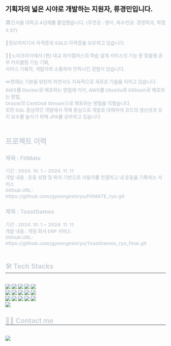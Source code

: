 ## 기획자의 넓은 시야로 개발하는 지원자, 류경민입니다. 
<div style="text-align: left;">   
    <div style="font-weight: 700; font-size: 15px; text-align: left; color: #c9d1d9;"> 🏛️인서울 대학교 4년제를 졸업했습니다. (주전공 : 영어 ,복수전공: 경영학과, 학점 3.97)</li></li></br></br></li></li>📑정보처리기사 자격증과 SQLD 자격증을 보유하고 있습니다.</li></li></br></br></li></li>👩‍💻노리코리아에서 (현) 대교 하이캠퍼스의 학습 설계 서비스의 기능 중 맞춤형 공부 커리큘럼 기능 기획, </li></li></br></li>서비스 기획자, 개발자와 소통하여 안착시킨 경험이 있습니다. </li></li></br></br></li></li>✏️현재는 기본을 탄탄히 하면서도 지속적으로 새로운 기술을 익히고 있습니다. </li></li></br></li></li>AWS를 Docker로 배포하는 방법에 이어, AWS를 Ubuntu와 Gitbash로 배포하는 방법, </li></br></li>Oracle의 CentOs8 Stream으로 배포하는 방법을 익혔습니다. </li></br></li>또한 SQL 중심적인 개발에서 객체 중심으로 개발로 대체하여 코드의 생산성과 유지 보수를 높이기 위해 JPA를 공부하고 있습니다.</li></li></li></br></br></li><h2>프로젝트 이력</h2></li></li></li></li><h3>제목 : FitMate</h3> </li> 기간 : 2024. 10. 1 ~ 2024. 11. 11 </li></li></br> 개발 내용 : 운동 성향 및 위치 기반으로 사용자를 연결하고 내 운동을 기록하는 서비스</li></br></li></li></li>Github URL: </br>https://github.com/gyeongminryu/FitMATE_ryu.git</li></br></li></li></li><h3>제목 : ToastGames</h3> </li> 기간 : 2024. 10. 1 ~ 2024. 11. 11 </li></li></br> 개발 내용 : 게임 회사 ERP 서비스</li></br></li>Github URL: </li></br>https://github.com/gyeongminryu/ToastGames_ryu_final.git</li></br></br></li> </div> 
    </div>
    <div style="text-align: left;">
    <h2 style="border-bottom: 1px solid #21262d; color: #c9d1d9;"> 🛠️ Tech Stacks </h2> <br> 
    <div style="margin: ; text-align: left;" "text-align: left;"> <img src="https://img.shields.io/badge/Amazon AWS-232F3E?style=flat-square&logo=Amazon AWS&logoColor=white">
          <img src="https://img.shields.io/badge/Apache Tomcat-F8DC75?style=flat-square&logo=Apache Tomcat&logoColor=white">
          <img src="https://img.shields.io/badge/Docker-2496ED?style=flat-square&logo=Docker&logoColor=white">
          <img src="https://img.shields.io/badge/Figma-F24E1E?style=flat-square&logo=Figma&logoColor=white">
          <img src="https://img.shields.io/badge/Github-181717?style=flat-square&logo=Github&logoColor=white">
          <br/><img src="https://img.shields.io/badge/HTML5-E34F26?style=flat-square&logo=HTML5&logoColor=white">
          <img src="https://img.shields.io/badge/jQuery-0769AD?style=flat-square&logo=jQuery&logoColor=white">
          <img src="https://img.shields.io/badge/Java-007396?style=flat-square&logo=Java&logoColor=white">
          <img src="https://img.shields.io/badge/Javascript-F7DF1E?style=flat-square&logo=Javascript&logoColor=white">
          <img src="https://img.shields.io/badge/Linux-FCC624?style=flat-square&logo=Linux&logoColor=white">
          <br/><img src="https://img.shields.io/badge/MariaDB-003545?style=flat-square&logo=MariaDB&logoColor=white">
          <img src="https://img.shields.io/badge/Notion-000000?style=flat-square&logo=Notion&logoColor=white">
          <img src="https://img.shields.io/badge/Oracle-F80000?style=flat-square&logo=Oracle&logoColor=white">
          <img src="https://img.shields.io/badge/Spring Boot-6DB33F?style=flat-square&logo=Spring Boot&logoColor=white">
          <img src="https://img.shields.io/badge/Selenium-43B02A?style=flat-square&logo=Selenium&logoColor=white">
          <br/><img src="https://img.shields.io/badge/Slack-4A154B?style=flat-square&logo=Slack&logoColor=white">
          </div>
    </div>
    <div style="text-align: left;">
    <h2 style="border-bottom: 1px solid #21262d; color: #c9d1d9;"> 🧑‍💻 Contact me </h2> <br> 
    <div style="text-align: left;"> <a href=https://luminous0115.tistory.com/> <img src="https://img.shields.io/badge/Tistory-000000?style=flat-square&logo=Tistory&logoColor=white&link=https://luminous0115.tistory.com/"> </a>
          </div>  <br> 
    <div style="text-align: left;">  </div> 
    </div>
    
